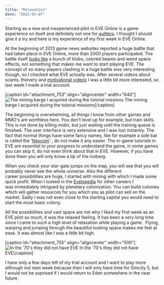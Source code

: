 ```yaml
---
title: "Relaxation"
date: "2013-03-07"
---
```


Starting as a new and inexperienced pilot in EVE Online is a game experience on itself and definitely not one for [quitters](http://youtu.be/At5xHpybXmE?t=1m). I thought I should give it a try and here is my experience of my first week in EVE Online.

At the beginning of 2013 game news websites reported a huge battle that had taken place in EVE Online, more than 2000 players participated. The battle itself [looks like](http://youtu.be/_iQw3YcLoQU) a bunch of blobs, colored beams and weird space effects, not something that makes me want to start playing EVE. The concept of so many players clashing in a huge battle was very interesting though, so I checked what EVE actually was. After several videos about scams, thievery and [motivational videos](http://youtu.be/pWoOhCYbHKI) I was a little bit more interested, so last week I made a trial account.

\[caption id="attachment\_753" align="aligncenter" width="640"\]![The mining barge I acquired during the tutorial missions](images/EVE-Online-Mining-Barge.jpg) The mining barge I acquired during the tutorial missions\[/caption\]

The beginning is overwhelming, all things I know from other games and MMO's are worthless here. You don't level up for example, but train skills. This is not done by killing mobs, but just waiting until the training queue is finished. The user interface is very extensive and I was lost instantly. The fact that normal things have some fancy names, like for example a side bar is called the '[Neocom](http://wiki.eveonline.com/en/wiki/Neocom_panel)' , do not make it any easier. The in-game tutorials in EVE are essential to your progress to understand the game, in some games you can skip it, do not even think about that in EVE. However, if you have done them you will only know a tip of the iceberg.

When you check your star-gate jumps on the map, you will see that you will probably never see the whole universe. Also the different career possibilities are huge, I started with mining with which I made some quick profit. When I looked in the [Evelopedia](http://wiki.eveonline.com/en/wiki/Main_Page) for other careers I was immediately intrigued by planetary colonization. You can build colonies which will gather resources for you which you as pilot can sell on the market. Sadly I was not even close to the starting capital you would need to start the most basic colony.

All the possibilities and vast space are not why I liked my first week as an EVE pilot so much, it was the relaxed feeling. It has been a very long time since I came to such a high level of relaxation while playing a game.  Flying, warping and jumping through the beautiful looking space makes me feel at ease. It was almost like I was a little bit high.

\[caption id="attachment\_755" align="aligncenter" width="500"\]![In the '70's they did not have EVE ](images/tumblr_m4eic4886i1qcec9uo1_500.png) In the '70's they did not have EVE\[/caption\]

I have only a few days left of my trial account and I want to play more although not next week because then I will only have time for Simcity 5, but I would not be suprised if I would return to Eden somewhere in the near future.
